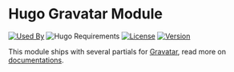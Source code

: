 # Hugo Gravatar Module

[![Used By](https://img.shields.io/badge/dynamic/json?color=success&label=used+by&query=repositories_humanize&logo=hugo&style=flat-square&url=https://api.razonyang.com/v1/github/dependents/hugomods/gravatar)](https://github.com/hugomods/gravatar/network/dependents)
![Hugo Requirements](https://img.shields.io/badge/dynamic/json?color=important&label=requirements&query=requirements&logo=hugo&style=flat-square&url=https://api.razonyang.com/v1/hugo/modules/github.com/hugomods/gravatar)
[![License](https://img.shields.io/github/license/hugomods/gravatar?style=flat-square)](https://github.com/hugomods/gravatar/blob/main/LICENSE)
[![Version](https://img.shields.io/github/v/tag/hugomods/gravatar?label=version&style=flat-square)](https://github.com/hugomods/gravatar/tags)

This module ships with several partials for [Gravatar](https://en.gravatar.com/), read more on [documentations](https://hugomods.com/en/docs/gravatar/).
